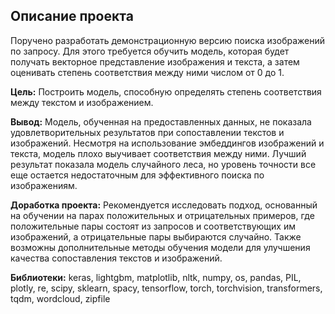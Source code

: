 ## Описание проекта

Поручено разработать демонстрационную версию поиска изображений по запросу. Для этого требуется обучить модель, которая будет получать векторное представление изображения и текста, а затем оценивать степень соответствия между ними числом от 0 до 1.

**Цель:** Построить модель, способную определять степень соответствия между текстом и изображением.

**Вывод:** Модель, обученная на предоставленных данных, не показала удовлетворительных результатов при сопоставлении текстов и изображений. Несмотря на использование эмбеддингов изображений и текста, модель плохо выучивает соответствия между ними. Лучший результат показала модель случайного леса, но уровень точности все еще остается недостаточным для эффективного поиска по изображениям.

**Доработка проекта:** Рекомендуется исследовать подход, основанный на обучении на парах положительных и отрицательных примеров, где положительные пары состоят из запросов и соответствующих им изображений, а отрицательные пары выбираются случайно. Также возможны дополнительные методы обучения модели для улучшения качества сопоставления текстов и изображений.

**Библиотеки:** keras, lightgbm, matplotlib, nltk, numpy, os, pandas, PIL, plotly, re, scipy, sklearn, spacy, tensorflow, torch, torchvision, transformers, tqdm, wordcloud, zipfile